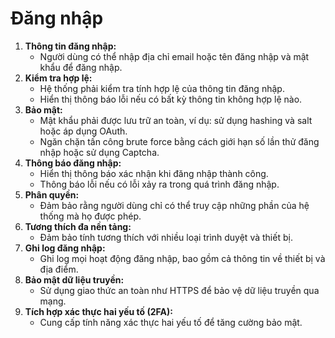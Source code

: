 # Đăng nhập

1. **Thông tin đăng nhập:**
    - Người dùng có thể nhập địa chỉ email hoặc tên đăng nhập và mật khẩu để đăng nhập.
2. **Kiểm tra hợp lệ:**
    - Hệ thống phải kiểm tra tính hợp lệ của thông tin đăng nhập.
    - Hiển thị thông báo lỗi nếu có bất kỳ thông tin không hợp lệ nào.
3. **Bảo mật:**
    - Mật khẩu phải được lưu trữ an toàn, ví dụ: sử dụng hashing và salt hoặc áp dụng OAuth.
    - Ngăn chặn tấn công brute force bằng cách giới hạn số lần thử đăng nhập hoặc sử dụng Captcha.
4. **Thông báo đăng nhập:**
    - Hiển thị thông báo xác nhận khi đăng nhập thành công.
    - Thông báo lỗi nếu có lỗi xảy ra trong quá trình đăng nhập.
5. **Phân quyền:**
    - Đảm bảo rằng người dùng chỉ có thể truy cập những phần của hệ thống mà họ được phép.
6. **Tương thích đa nền tảng:**
    - Đảm bảo tính tương thích với nhiều loại trình duyệt và thiết bị.
7. **Ghi log đăng nhập:**
    - Ghi log mọi hoạt động đăng nhập, bao gồm cả thông tin về thiết bị và địa điểm.
8. **Bảo mật dữ liệu truyền:**
    - Sử dụng giao thức an toàn như HTTPS để bảo vệ dữ liệu truyền qua mạng.
9. **Tích hợp xác thực hai yếu tố (2FA):**
    - Cung cấp tính năng xác thực hai yếu tố để tăng cường bảo mật.